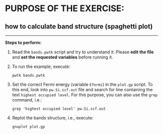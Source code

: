 # PURPOSE OF THE EXERCISE:
## how to calculate band structure (spaghetti plot)
---------------------------------------------------

**Steps to perform:**

1. Read the `bands.pwtk` script and try to understand it. Please **edit
   the file** and **set the requested variables** before running it.

2. To run the example, execute:

       pwtk bands.pwtk

3. Set the correct Fermi energy (variable `Efermi`) in the `plot.gp`
   script. To this end, look into `pw.Si.scf.out` file and search for
   line containing the text `highest occupied level`. For this
   purpose, you can also use the `grep` command, i.e.:
   
       grep 'highest occupied level' pw.Si.scf.out
      
4. Replot the bands structure, i.e., execute:
     
       gnuplot plot.gp


